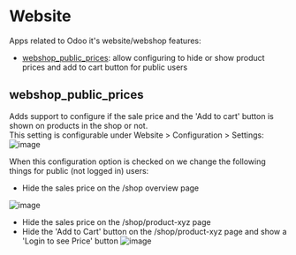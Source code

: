 # Website
Apps related to Odoo it's website/webshop features:
- [webshop_public_prices](#webshop_public_prices): allow configuring to hide or show product prices and add to cart button for public users


## webshop_public_prices
Adds support to configure if the sale price and the 'Add to cart' button is shown on products in the shop or not.<br/>
This setting is configurable under Website > Configuration > Settings:
![image](https://user-images.githubusercontent.com/6352350/157879698-5145fbd6-9c46-4720-922a-096d834d99be.png)

When this configuration option is checked on we change the following things for public (not logged in) users:
- Hide the sales price on the /shop overview page

![image](https://user-images.githubusercontent.com/6352350/157879960-8c712ab9-303b-4519-a048-bd159d509d64.png)

- Hide the sales price on the /shop/product-xyz page
- Hide the 'Add to Cart' button on the /shop/product-xyz page and show a 'Login to see Price' button
![image](https://user-images.githubusercontent.com/6352350/157880066-7382e001-592d-4b04-ba40-27f6d0df8dc0.png)
